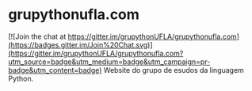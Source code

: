 # grupythonufla.com

[![Join the chat at https://gitter.im/grupythonUFLA/grupythonufla.com](https://badges.gitter.im/Join%20Chat.svg)](https://gitter.im/grupythonUFLA/grupythonufla.com?utm_source=badge&utm_medium=badge&utm_campaign=pr-badge&utm_content=badge)
Website do grupo de esudos da linguagem Python.

